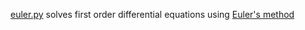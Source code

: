 [euler.py](https://github.com/theeemanuel/math/blob/main/calculus/euler.py) solves first order differential equations using [Euler's method]( https://en.wikipedia.org/wiki/Euler_method#:~:text=The%20Euler%20method%20is%20a,proportional%20to%20the%20step%20size.)
